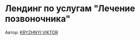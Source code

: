 <h1>Лендинг по услугам "Лечение позвоночника"</h1> 

<p>Автор: <a href="https://webdel.ru/" target="_blank">KRYZHNYI VIKTOR</a></p>